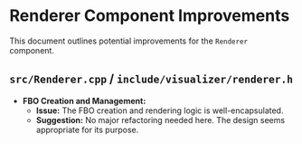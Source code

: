 # Renderer Component Improvements

This document outlines potential improvements for the `Renderer` component.

## `src/Renderer.cpp` / `include/visualizer/renderer.h`

*   **FBO Creation and Management:**
    *   **Issue:** The FBO creation and rendering logic is well-encapsulated.
    *   **Suggestion:** No major refactoring needed here. The design seems appropriate for its purpose.
